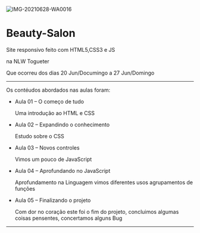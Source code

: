 ![IMG-20210628-WA0016](https://user-images.githubusercontent.com/82295321/123646992-16da4380-d7fe-11eb-8fbe-e87582a83059.jpg)

# Beauty-Salon

<p> Site responsivo feito com HTML5,CSS3 e JS  </p>
<p>na NLW Togueter </p>
<p> Que ocorreu dos dias  20 Jun/Documingo  a  27 Jun/Domingo</p>
<hr>
<p> Os contéudos abordados nas aulas  foram: </p>
<ul>
  <li>Aula 01 –  O começo de tudo </li>
    <p> Uma introdução ao HTML e CSS </p>
  
  <li>Aula 02 – Expandindo o conhecimento </li>
    <p> Estudo sobre o CSS </p>
     
  <li> Aula 03 – Novos controles
    <p> Vimos um pouco de JavaScript    </p>
     
  <li> Aula 04 – Aprofundando no JavaScript </li>
    <p> Aprofundamento na Linguagem vimos diferentes usos  agrupamentos de funções </p>
     
  <li> Aula 05 – Finalizando o projeto </li>
    </p> Com dor no coração  este foi o fim do projeto, concluimos algumas coisas pensentes, concertamos alguns Bug </p>
    
</ul>

<hr>


